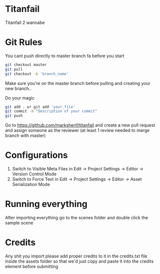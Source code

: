 Titanfail
=========
Titanfall 2 wannabe

# Git Rules
You cant push directly to master branch fa before you start
```sh
git checkout master
git pull
git checkout -b 'branch_name'
```

Make sure you're on the master branch before pulling and creating your new branch..

Do your magic

```sh
git add . or git add 'your_file'
git commit -m "Description of your commit"
git push
```

Go to https://github.com/marksherif/titanfail and create a new pull request and assign someone as the reviewer (at least 1 review needed to merge branch with master)

# Configurations
1) Switch to Visible Meta Files in Edit → Project Settings → Editor → Version Control Mode
2) Switch to Force Text in Edit → Project Settings → Editor → Asset Serialization Mode

# Running everything
After importing everything go to the scenes folder and double click the sample scene

# Credits
Any shit you import please add proper credits to it in the credits.txt file inside the assets folder so that we'd just copy and paste it into the credits element before submitting
